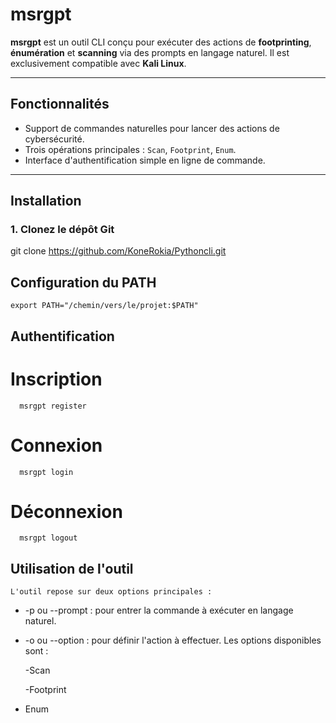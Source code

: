 # msrgpt

**msrgpt** est un outil CLI conçu pour exécuter des actions de **footprinting**, **énumération** et **scanning** via des prompts en langage naturel. Il est exclusivement compatible avec **Kali Linux**.

---

##  Fonctionnalités

- Support de commandes naturelles pour lancer des actions de cybersécurité.
- Trois opérations principales : `Scan`, `Footprint`, `Enum`.
- Interface d'authentification simple en ligne de commande.

---

##  Installation

### 1. Clonez le dépôt Git

git clone https://github.com/KoneRokia/Pythoncli.git

## Configuration du PATH

    export PATH="/chemin/vers/le/projet:$PATH"

## Authentification
  # Inscription
      msrgpt register
  # Connexion
      msrgpt login
      
  # Déconnexion
      msrgpt logout
## Utilisation de l'outil
    L'outil repose sur deux options principales :

- -p ou --prompt : pour entrer la commande à exécuter en langage naturel.

- -o ou --option : pour définir l'action à effectuer. Les options disponibles sont :

  -Scan

  -Footprint

- Enum




